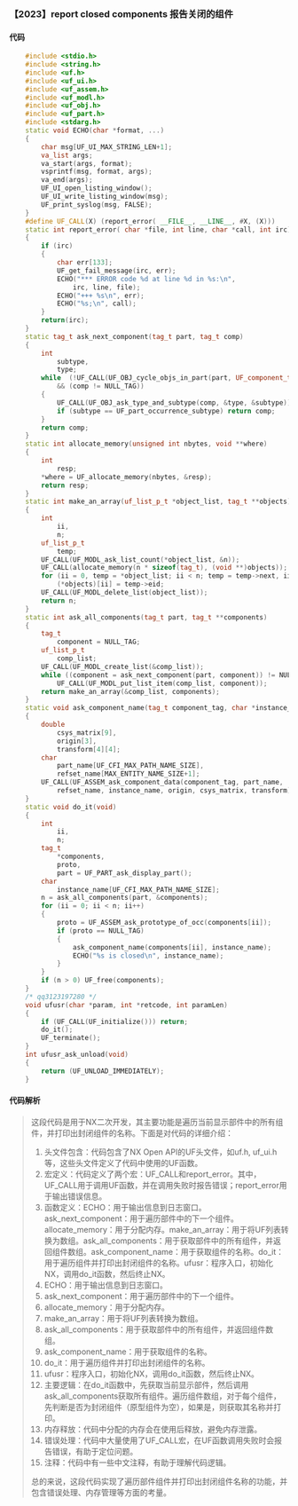 ### 【2023】report closed components 报告关闭的组件

#### 代码

```cpp
    #include <stdio.h>  
    #include <string.h>  
    #include <uf.h>  
    #include <uf_ui.h>  
    #include <uf_assem.h>  
    #include <uf_modl.h>  
    #include <uf_obj.h>  
    #include <uf_part.h>  
    #include <stdarg.h>  
    static void ECHO(char *format, ...)  
    {  
        char msg[UF_UI_MAX_STRING_LEN+1];  
        va_list args;  
        va_start(args, format);  
        vsprintf(msg, format, args);  
        va_end(args);  
        UF_UI_open_listing_window();  
        UF_UI_write_listing_window(msg);  
        UF_print_syslog(msg, FALSE);  
    }  
    #define UF_CALL(X) (report_error( __FILE__, __LINE__, #X, (X)))  
    static int report_error( char *file, int line, char *call, int irc)  
    {  
        if (irc)  
        {  
            char err[133];  
            UF_get_fail_message(irc, err);  
            ECHO("*** ERROR code %d at line %d in %s:\n",  
                irc, line, file);  
            ECHO("+++ %s\n", err);  
            ECHO("%s;\n", call);  
        }  
        return(irc);  
    }  
    static tag_t ask_next_component(tag_t part, tag_t comp)  
    {  
        int  
            subtype,  
            type;  
        while  (!UF_CALL(UF_OBJ_cycle_objs_in_part(part, UF_component_type, &comp))  
            && (comp != NULL_TAG))  
        {  
            UF_CALL(UF_OBJ_ask_type_and_subtype(comp, &type, &subtype));  
            if (subtype == UF_part_occurrence_subtype) return comp;  
        }  
        return comp;  
    }  
    static int allocate_memory(unsigned int nbytes, void **where)  
    {  
        int  
            resp;  
        *where = UF_allocate_memory(nbytes, &resp);  
        return resp;  
    }  
    static int make_an_array(uf_list_p_t *object_list, tag_t **objects)  
    {  
        int  
            ii,  
            n;  
        uf_list_p_t  
            temp;  
        UF_CALL(UF_MODL_ask_list_count(*object_list, &n));  
        UF_CALL(allocate_memory(n * sizeof(tag_t), (void **)objects));  
        for (ii = 0, temp = *object_list; ii < n; temp = temp->next, ii++)  
            (*objects)[ii] = temp->eid;  
        UF_CALL(UF_MODL_delete_list(object_list));  
        return n;  
    }  
    static int ask_all_components(tag_t part, tag_t **components)  
    {  
        tag_t  
            component = NULL_TAG;  
        uf_list_p_t  
            comp_list;  
        UF_CALL(UF_MODL_create_list(&comp_list));  
        while ((component = ask_next_component(part, component)) != NULL_TAG)  
            UF_CALL(UF_MODL_put_list_item(comp_list, component));  
        return make_an_array(&comp_list, components);  
    }  
    static void ask_component_name(tag_t component_tag, char *instance_name)  
    {  
        double  
            csys_matrix[9],  
            origin[3],  
            transform[4][4];  
        char  
            part_name[UF_CFI_MAX_PATH_NAME_SIZE],  
            refset_name[MAX_ENTITY_NAME_SIZE+1];  
        UF_CALL(UF_ASSEM_ask_component_data(component_tag, part_name,  
            refset_name, instance_name, origin, csys_matrix, transform));  
    }  
    static void do_it(void)  
    {  
        int  
            ii,  
            n;  
        tag_t  
            *components,  
            proto,  
            part = UF_PART_ask_display_part();  
        char  
            instance_name[UF_CFI_MAX_PATH_NAME_SIZE];  
        n = ask_all_components(part, &components);  
        for (ii = 0; ii < n; ii++)  
        {  
            proto = UF_ASSEM_ask_prototype_of_occ(components[ii]);  
            if (proto == NULL_TAG)  
            {  
                ask_component_name(components[ii], instance_name);  
                ECHO("%s is closed\n", instance_name);  
            }  
        }  
        if (n > 0) UF_free(components);  
    }  
    /* qq3123197280 */  
    void ufusr(char *param, int *retcode, int paramLen)  
    {  
        if (UF_CALL(UF_initialize())) return;  
        do_it();  
        UF_terminate();  
    }  
    int ufusr_ask_unload(void)  
    {  
        return (UF_UNLOAD_IMMEDIATELY);  
    }

```

#### 代码解析

> 这段代码是用于NX二次开发，其主要功能是遍历当前显示部件中的所有组件，并打印出封闭组件的名称。下面是对代码的详细介绍：
>
> 1. 头文件包含：代码包含了NX Open API的UF头文件，如uf.h, uf_ui.h等，这些头文件定义了代码中使用的UF函数。
> 2. 宏定义：代码定义了两个宏：UF_CALL和report_error。其中，UF_CALL用于调用UF函数，并在调用失败时报告错误；report_error用于输出错误信息。
> 3. 函数定义：ECHO：用于输出信息到日志窗口。ask_next_component：用于遍历部件中的下一个组件。allocate_memory：用于分配内存。make_an_array：用于将UF列表转换为数组。ask_all_components：用于获取部件中的所有组件，并返回组件数组。ask_component_name：用于获取组件的名称。do_it：用于遍历组件并打印出封闭组件的名称。ufusr：程序入口，初始化NX，调用do_it函数，然后终止NX。
> 4. ECHO：用于输出信息到日志窗口。
> 5. ask_next_component：用于遍历部件中的下一个组件。
> 6. allocate_memory：用于分配内存。
> 7. make_an_array：用于将UF列表转换为数组。
> 8. ask_all_components：用于获取部件中的所有组件，并返回组件数组。
> 9. ask_component_name：用于获取组件的名称。
> 10. do_it：用于遍历组件并打印出封闭组件的名称。
> 11. ufusr：程序入口，初始化NX，调用do_it函数，然后终止NX。
> 12. 主要逻辑：在do_it函数中，先获取当前显示部件，然后调用ask_all_components获取所有组件。遍历组件数组，对于每个组件，先判断是否为封闭组件（原型组件为空），如果是，则获取其名称并打印。
> 13. 内存释放：代码中分配的内存会在使用后释放，避免内存泄露。
> 14. 错误处理：代码中大量使用了UF_CALL宏，在UF函数调用失败时会报告错误，有助于定位问题。
> 15. 注释：代码中有一些中文注释，有助于理解代码逻辑。
>
> 总的来说，这段代码实现了遍历部件组件并打印出封闭组件名称的功能，并包含错误处理、内存管理等方面的考量。
>
